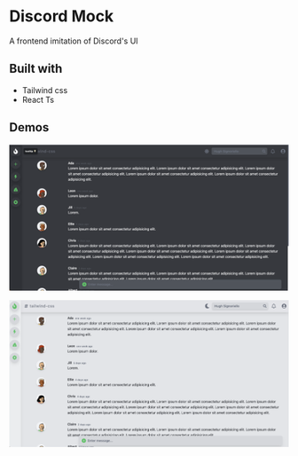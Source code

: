 # Discord Mock
A frontend imitation of Discord's UI 

## Built with 

- Tailwind css
- React Ts

## Demos

![Night theme](src/assets/night.png)

![Day theme](src/assets/day.png)
